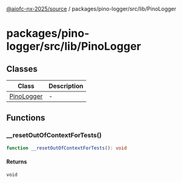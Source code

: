 [@aiofc-nx-2025/source](../../../../../index.md) / packages/pino-logger/src/lib/PinoLogger

# packages/pino-logger/src/lib/PinoLogger

## Classes

| Class | Description |
| ------ | ------ |
| [PinoLogger](classes/PinoLogger.md) | - |

## Functions

### \_\_resetOutOfContextForTests()

```ts
function __resetOutOfContextForTests(): void
```

#### Returns

`void`
